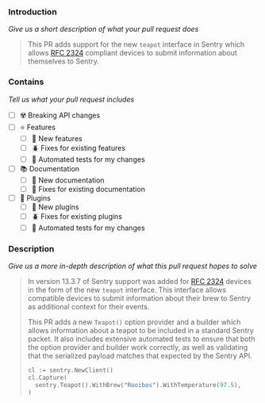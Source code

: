 ### Introduction
*Give us a short description of what your pull request does*
> This PR adds support for the new `teapot` interface in Sentry
> which allows [RFC 2324][] compliant devices to submit information
> about themselves to Sentry.

### Contains
*Tell us what your pull request includes*

- [ ] :radioactive: Breaking API changes
- [ ] :star: Features
  - [ ] :star2: New features
  - [ ] :beetle: Fixes for existing features
  - [ ] :100: Automated tests for my changes
- [ ] :books: Documentation
  - [ ] :memo: New documentation
  - [ ] :bookmark_tabs: Fixes for existing documentation
- [ ] :electric_plug: Plugins
  - [ ] :star2: New plugins
  - [ ] :beetle: Fixes for existing plugins
  - [ ] :100: Automated tests for my changes

### Description
*Give us a more in-depth description of what this pull request hopes to solve*
> In version 13.3.7 of Sentry support was added for [RFC 2324][] devices in the
> form of the new `teapot` interface. This interface allows compatible devices
> to submit information about their brew to Sentry as additional context for
> their events.
>
> This PR adds a new `Teapot()` option provider and a builder which allows
> information about a teapot to be included in a standard Sentry packet.
> It also includes extensive automated tests to ensure that both the option
> provider and builder work correctly, as well as validating that the serialized
> payload matches that expected by the Sentry API.
>
> ```go
> cl := sentry.NewClient()
> cl.Capture(
>   sentry.Teapot().WithBrew("Rooibos").WithTemperature(97.5),
> )
> ```

[RFC 2324]: http://tools.ietf.org/html/2324#section-6.5.14